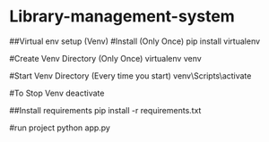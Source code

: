 # Library-management-system

##Virtual env setup (Venv)
#Install (Only Once)
pip install virtualenv

#Create Venv Directory (Only Once)
virtualenv venv

#Start Venv Directory (Every time you start)
venv\Scripts\activate

#To Stop Venv
deactivate

##Install requirements
pip install -r requirements.txt

#run project
python app.py
